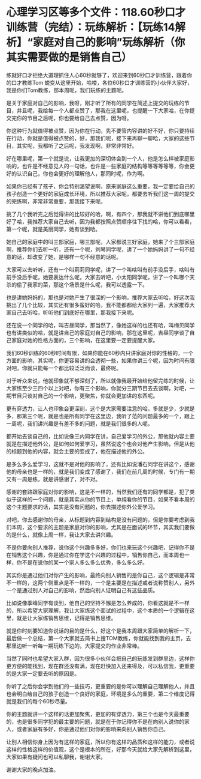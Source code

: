 # 心理学习区等多个文件：118.60秒口才训练营（完结）：玩练解析：【玩练14解析】“家庭对自己的影响”玩练解析（你其实需要做的是销售自己）

练就好口才拒绝大道理抓住人心60秒就够了，欢迎来到60秒口才训练营，跟着你的口才教练Tom 蜕变从这里开始，哈喽，各位60秒口才训练营的小伙伴大家好，我是你们Tom教练，那本周呢，我们玩练的主题呢。

是关于家庭对自己的影响，我呀，刚才听了所有的同学在简述上提交的玩练的节目，并且呢，我给每一个人都点赞了，那我在这里呢，也提醒一下大家哈，在你提交完你的节目之后呢，你也要给自己去点赞，因为呀。

你这种行为就值得被点赞，因为你在行动，先不要管内容讲的好不好，你只要持续在行动，你就是值得被点赞的，好，那我们呢，接下来再聊一聊哈，大家的这些节目，其实呢，我都听了之后呢，我发现啊，非常非常好。

好在哪里呢，第一个就是说，让我更加的深切体会到一个人，他是怎么样被家庭影响的，也许是不经意见人的一句话，也许是一些家庭的结构等等等等等等，你会更好的认识自己，你也会更好的理解他人，那同时呢，作为啊。

如果你已经有了孩子，你会特别渴望说啊，原来家庭这么重要，我一定要给自己的孩子创造一个更好的家庭成长环境，所以推荐大家呢，都要去听我们这一周的提交的完练啊，非常非常重要，那我接下来呢。

挑了几个我听完之后觉得讲的比较好的哈，啊，有四个，那我就不讲他们到底哪里好了哈，我推荐大家自己去听，因为我都按照点赞顺序往下找的哈，你可以看看，第一个呢，就是美丽同学，她有谈到哈。

她自己的家庭中的叫三部家庭，哪三部呢，人家都说三好家庭，她来了个三部家庭啊，推荐你们去听一听，还有一个呢，刘琴同学呢，讲了一个她妈妈讲了一句不经意的话，却改变了她，是哪样一句不经意的话呢。

大家可以去听听，还有一个叫莉莉同学呢，讲了一个叫啥叫有前手没后手，啥叫有前手没后手呢，她要表达什么呢，大家去听吧，小太阳同学呢，讲了一个叫哪个天杀的偷了我家的菜，那这个场景是什么呢，我可以透露一下。

也是讲她妈妈的，那也是对她产生了很深的一个影响，推荐大家去听哈，好这次我挑出了几个比较，其实还有很多蛮好的哈，我不能都都给大家列一遍，大家推荐大家自己去听哈，听听他们到底好在哪里，那我接下来呢。

还在说一个同学的哈，叫吉昼同学，那当然了，像她这样的也还有哈，叫梅贝同学也有讲类似的哈，就是讲自己的家庭对自己的影响，那在这里呢，吉昼同学谈了自己家庭对她的性格方面的，三个影响，在这里要一定要提醒大家。

我们60秒训练的60秒时间有限，如果你能在60秒内只讲家庭对你的性格的，一个方面的影响，其实呢，你更容易讲的会透彻一些，如果你讲三个呢，因为时间有限对吧，你就只能每一个都比较泛泛而谈，最终呢。

对于听众来说，他就印象就不够深刻了，所以就像我最开始给他留完练的时候，让大家练至少三四个以上对吧，你有三个影响，你就分三期节目去去谈啊，对吧，一期节目只谈对自己的一个影响，更聚焦，你就会更加讲的东西呢。

更有穿透力，让人也印象会更深刻，这个是大家需要注意的哈，多就是少，少就是多，那第三个呢，就是也是所有同学在这里边，我听了范的问题最多的一个，跟上一周呢，我们讲兴趣是有差不多的问题，就是我们很多的人呢。

都开始去谈自己的，比如说像三内同学在讲，自己爱学习的外公，那他就内容主要就是在描述他外公，是如何如何爱学习，虽然说这个也会对他产生影响，但是从他的标题到他的内容，就会主要的变成了，他在描述他的外公。

是多么多么爱学习，这就不是对他的影响了，还有比如说潘石同学在讲这个，感谢他的母亲也是一样的，就是我们变成了感谢了，我们在前几周的时候，专门有一期又有一周是练，就是讲感谢了，对不对。

感谢的套路跟家庭对你的影响，这是不一样的，当然我们还有的同学都是，犯了类似于这样的一个问题，就是其实从你的节目上，单纯看你的节目，如果不看本周的这个主题要求的话，其实是没有问题的，你去描述你外公爱学习。

对吧，你去感谢你的母亲，从标题到内容到结构是没有问题的，但是你要考虑到我们本周，这个要求的主题是家庭对你的影响，尤其是在面试的环节，其实我们要做的是什么，就像上周一样，我让大家去讲兴趣。

不是你要向别人推荐，说你这个兴趣多多好，你们也来玩这个兴趣吧，记得你不是在销售这个兴趣，你是通过你在学这个兴趣的过程中，销售你自己，而本周也一样，你不是在说你的某一个家人多么多么优秀，多么多么好。

其实你是通过他们对你产生的影响，最终向别人销售的是你自己，这个逻辑是非常不一样的，这两个侧重点是不一样的，一个是主要是在描述或者说称赞别人，另外一个是通过别人对自己的影响，然后向别人证明自己有这些品质。

比如说像季峰同学有谈到，他自己的坚持不懈是怎么养成的，你看这就是不一样的，所以希望大家理解，我让大家练这个面试的过程中，这个本质的一个逻辑在这里，就是让大家练销售思维，记得是销售思维。

就是你时刻要知道你说话的目的是什么，好这个是我本周跟大家简单的解析一下，最后做一个总结，第一个大家就去简书上搜TOM教练，你就能找到我的主页，去那里边听一听每一期玩练下边的，大家提交的作业非常棒。

当然了同时也希望大家入群，因为很多小伙伴会把自己的玩练发到群里边，这样你更方便的能找到，现在群还没有满，现在赶快加入还来得及，可以私信我，更重要的是大家一定要去听的原因是。

你听了之后你会学到他们的一些技巧，更重要的是你可以理解自己理解他人，并且也会明白给自己的孩子创造一个良好的家庭，环境是多么的重要，第二个维度记得就是我们的每个60秒尽量。

你的主题就讲一个这样的话更加聚焦，更加的有穿透力，第三个也是今天最重要的，也是很多同学犯的最主要的问题，就是在于你记得你不是在向别人说你的家人，或者家庭有多好，你是通过他们对你的影响来向别人销售你自己。

让别人相信你身上因为有这样的家庭，所以你有这样的品质和这样的能力，或者说这样的性格这样的价值观，这个是根本的所在，好那今天就给大家先解析到这里，大家如果有疑问也可以私聊我，谢谢大家。

谢谢大家的晚点加油。